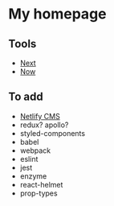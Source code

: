 # My homepage

## Tools

- [Next](https://nextjs.org/docs/)
- [Now](https://zeit.co/docs/v2/deployments/official-builders/next-js-now-next/)

## To add

- [Netlify CMS](https://www.netlifycms.org/)
- redux? apollo?
- styled-components
- babel
- webpack
- eslint
- jest
- enzyme
- react-helmet
- prop-types
